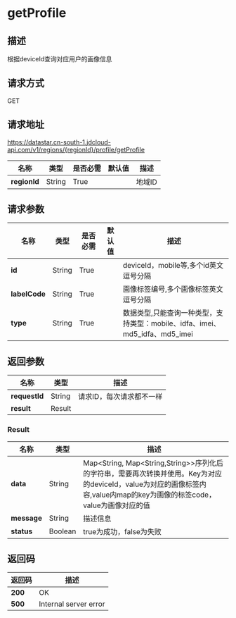 # getProfile


## 描述
根据deviceId查询对应用户的画像信息

## 请求方式
GET

## 请求地址
https://datastar.cn-south-1.jdcloud-api.com/v1/regions/{regionId}/profile/getProfile

|名称|类型|是否必需|默认值|描述|
|---|---|---|---|---|
|**regionId**|String|True||地域ID|

## 请求参数
|名称|类型|是否必需|默认值|描述|
|---|---|---|---|---|
|**id**|String|True||deviceId，mobile等,多个id英文逗号分隔|
|**labelCode**|String|True||画像标签编号,多个画像标签英文逗号分隔|
|**type**|String|True||数据类型,只能查询一种类型，支持类型：mobile、idfa、imei、md5_idfa、md5_imei|


## 返回参数
|名称|类型|描述|
|---|---|---|
|**requestId**|String|请求ID，每次请求都不一样|
|**result**|Result||


### Result
|名称|类型|描述|
|---|---|---|
|**data**|String|Map<String, Map<String,String>>序列化后的字符串，需要再次转换并使用。Key为对应的deviceId，value为对应的画像标签内容,value内map的key为画像的标签code，value为画像对应的值|
|**message**|String|描述信息|
|**status**|Boolean|true为成功，false为失败|

## 返回码
|返回码|描述|
|---|---|
|**200**|OK|
|**500**|Internal server error|
